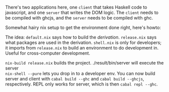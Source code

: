 There's two applications here, one `client` that takes Haskell code to javascript, and one `server` that writes the DOM logic. The `client` needs to be compiled with ghcjs, and the `server` needs to be compiled with ghc.

Somewhat hairy nix setup to get the environment done right, here's howto:

The idea:
`default.nix` says how to build the _derivation_. `release.nix` says what packages are used in the derivation. `shell.nix` is only for developers; it imports from `release.nix` to build an environment to do development in. Useful for cross-computer development.

`nix-build release.nix` builds the project. ./result/bin/server will execute the server  
`nix-shell --pure` lets you drop in to a developer env. You can now build server and client with `cabal build --ghc` and `cabal build --ghcjs`, respectively. REPL only works for server, which is then `cabal repl --ghc`.

